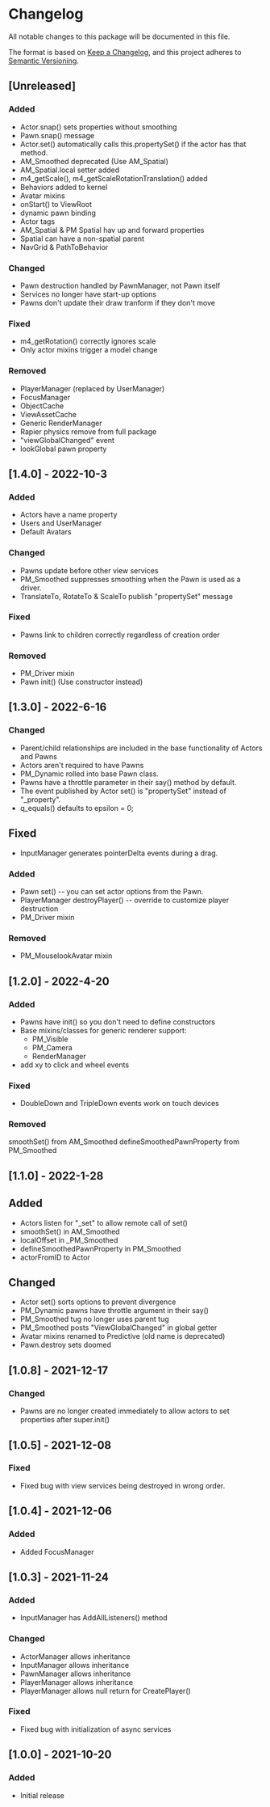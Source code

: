 # Changelog
All notable changes to this package will be documented in this file.

The format is based on [Keep a Changelog](https://keepachangelog.com/en/1.0.0/),
and this project adheres to [Semantic Versioning](https://semver.org/spec/v2.0.0.html).

## [Unreleased]
### Added
- Actor.snap() sets properties without smoothing
- Pawn.snap() message
- Actor.set() automatically calls this.propertySet() if the actor has that method.
- AM_Smoothed deprecated (Use AM_Spatial)
- AM_Spatial.local setter added
- m4_getScale(), m4_getScaleRotationTranslation() added
- Behaviors added to kernel
- Avatar mixins
- onStart() to ViewRoot
- dynamic pawn binding
- Actor tags
- AM_Spatial & PM Spatial hav up and forward properties
- Spatial can have a non-spatial parent
- NavGrid & PathToBehavior

### Changed
- Pawn destruction handled by PawnManager, not Pawn itself
- Services no longer have start-up options
- Pawns don't update their draw tranform if they don't move

### Fixed
- m4_getRotation() correctly ignores scale
- Only actor mixins trigger a model change

### Removed
- PlayerManager (replaced by UserManager)
- FocusManager
- ObjectCache
- ViewAssetCache
- Generic RenderManager
- Rapier physics remove from full package
- "viewGlobalChanged" event
- lookGlobal pawn property

## [1.4.0] - 2022-10-3
### Added
- Actors have a name property
- Users and UserManager
- Default Avatars

### Changed
- Pawns update before other view services
- PM_Smoothed suppresses smoothing when the Pawn is used as a driver.
- TranslateTo, RotateTo & ScaleTo publish "propertySet" message

### Fixed
- Pawns link to children correctly regardless of creation order

### Removed
- PM_Driver mixin
- Pawn init() (Use constructor instead)

## [1.3.0] - 2022-6-16
### Changed
- Parent/child relationships are included in the base functionality of Actors and Pawns
- Actors aren't required to have Pawns
- PM_Dynamic rolled into base Pawn class.
- Pawns have a throttle parameter in their say() method by default.
- The event published by Actor set() is "propertySet" instead of "_property".
- q_equals() defaults to epsilon = 0;

## Fixed
- InputManager generates pointerDelta events during a drag.

### Added
- Pawn set() -- you can set actor options from the Pawn.
- PlayerManager destroyPlayer() -- override to customize player destruction
- PM_Driver mixin

### Removed
- PM_MouselookAvatar mixin

## [1.2.0] - 2022-4-20
### Added
- Pawns have init() so you don't need to define constructors
- Base mixins/classes for generic renderer support:
  - PM_Visible
  - PM_Camera
  - RenderManager
- add xy to click and wheel events

### Fixed
- DoubleDown and TripleDown events work on touch devices

### Removed
smoothSet() from AM_Smoothed
defineSmoothedPawnProperty from PM_Smoothed

## [1.1.0] - 2022-1-28
## Added
- Actors listen for "_set" to allow remote call of set()
- smoothSet() in AM_Smoothed
- localOffset in _PM_Smoothed
- defineSmoothedPawnProperty in PM_Smoothed
- actorFromID to Actor

## Changed
- Actor set() sorts options to prevent divergence
- PM_Dynamic pawns have throttle argument in their say()
- PM_Smoothed tug no longer uses parent tug
- PM_Smoothed posts "ViewGlobalChanged" in global getter
- Avatar mixins renamed to Predictive (old name is deprecated)
- Pawn.destroy sets doomed

## [1.0.8] - 2021-12-17
### Changed
- Pawns are no longer created immediately to allow actors to set properties after super.init()

## [1.0.5] - 2021-12-08
### Fixed
- Fixed bug with view services being destroyed in wrong order.

## [1.0.4] - 2021-12-06
### Added
- Added FocusManager

## [1.0.3] - 2021-11-24
### Added
- InputManager has AddAllListeners() method
### Changed
- ActorManager allows inheritance
- InputManager allows inheritance
- PawnManager allows inheritance
- PlayerManager allows inheritance
- PlayerManager allows null return for CreatePlayer()
### Fixed
- Fixed bug with initialization of async services

## [1.0.0] - 2021-10-20
### Added
- Initial release









